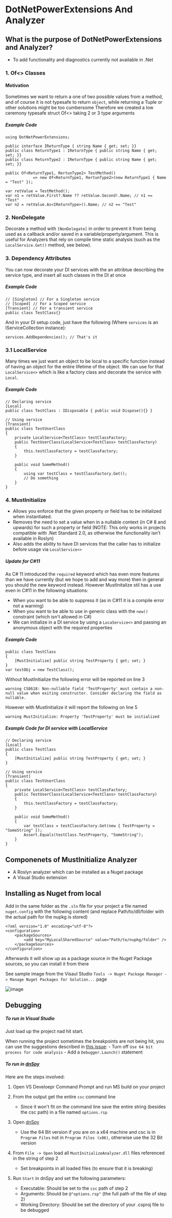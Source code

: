 # DotNetPowerExtensions And Analyzer

## What is the purpose of DotNetPowerExtensions and Analyzer?
- To add functionality and diagnostics currently not available in .Net

### 1. Of<> Classes
#### Motivation
Sometimes we want to return a one of two possible values from a method, and of course it is not typesafe to return `object`, while returning a Tuple or other solutions might be too cumbersome
Therefore we created a low ceremony typesafe struct Of<> taking 2 or 3 type arguments

##### Example Code
    
    using DotNetPowerExtensions;

    public interface IReturnType { string Name { get; set; }}
    public class ReturnType1 : IReturnType { public string Name { get; set; }}
    public class ReturnType2 : IReturnType { public string Name { get; set; }}

    public Of<ReturnType1, RertunType2> TestMethod()
                => new Of<ReturnType1, RertunType2>(new ReturnType1 { Name = "Test" });

    var retValue = TestMethod();
    var n1 = retValue.First?.Name ?? retValue.Second!.Name; // n1 == "Test"
    var n2 = retValue.As<IReturnType>().Name; // n2 == "Test"

### 2. NonDelegate
Decorate a method with `[NonDelegate]` in order to prevent it from being used as a callback and/or saved in a variable/property/argument.
This is useful for Analyzers that rely on compile time static analysis (such as the `LocalService.Get()` method, see below).

### 3. Dependency Attributes
You can now decorate your DI services with the an attribtue describing the service type, and insert all such classes in the DI at once

##### Example Code
    
    // [Singleton] // For a Singleton service
    // [Scoped] // For a Scoped service
    [Transient] // For a transient service
    public class TestClass{}
    
And in your DI setup code, just have the following (Where `services` is an IServiceCollection instance):

    services.AddDependencies(); // That's it

### 3.1 LocalService
Many times we just want an object to be local to a specific function instead of having an object for the entire lifetime of the object.
We can use for that `LocalService<>` which is like a factory class and decorate the service with `Local`.

##### Example Code    
    
    // Declaring service
    [Local]
    public class TestClass : IDisposable { public void Dispose(){} }

    // Using service
    [Transient]
    public class TestUserClass
    {
        private LocalService<TestClass> testClassFactory;
        public TestUserClass(LocalService<TestClass> testClassFactory)
        {
            this.testClassFactory = testClassFactory;
        }

        public void SomeMethod()
        {
            using var testClass = testClassFactory.Get();
            // Do something
        }
    }

### 4. MustInitialize

- Allows you enforce that the given property or field has to be initialized when instantiated.
- Removes the need to set a value when in a nullable context (in C# 8 and upwards) for such a property or field (NOTE: This only works in projects compatible with .Net Standard 2.0, as otherwise the functionality isn't available in Roslyn)
- Also adds the ability to have DI services that the caller has to initialize before usage via `LocalService<>`

##### Update for C#11
As C# 11 introduced the `required` keyword which has even more features than we have currently (but we hope to add and way more) then in general you should the new keyword instead.
However MustInitalize stil has a use even in C#11 in the following situations:
- When you want to be able to suppress it (as in C#11 it is a compile error not a warning)
- When you want to be able to use in generic class with the `new()` constraint (which isn't allowed in C#)
- We can initialize in a DI service by using a `LocaService<>` and passing an anonymous object with the required properties

##### Example Code

    public class TestClass
    {
        [MustInitialize] public string TestProperty { get; set; } 
    }
    var testObj = new TestClass();

Without MustInitialize the following error will be reported on line 3

    warning CS8618: Non-nullable field 'TestProperty' must contain a non-null value when exiting constructor. Consider declaring the field as nullable.

However with MustInitialize it will report the following on line 5

    warning MustInitialize: Property 'TestProperty' must be initialized

##### Example Code for DI service with LocalService

    // Declaring service
    [Local]
    public class TestClass
    {
        [MustInitialize] public string TestProperty { get; set; } 
    }

    // Using service
    [Transient]
    public class TestUserClass
    {
        private LocalService<TestClass> testClassFactory;
        public TestUserClass(LocalService<TestClass> testClassFactory)
        {
            this.testClassFactory = testClassFactory;
        }

        public void SomeMethod()
        {
            var testClass = testClassFactory.Get(new { TestProperty = "SomeString" });
            Assert.Equals(testClass.TestProperty, "SomeString");
        }
    }

## Componenets of MustInitialize Analyzer
- A Roslyn analyzer which can be installed as a Nuget package
- A Visual Studio extension

## Installing as Nuget from local
Add in the same folder as the `.sln` file for your project a file named `nuget.config` with the following content (and replace Path/to/dll/folder with the actual path for the nupkg is stored) 

    <?xml version="1.0" encoding="utf-8"?>
    <configuration>
        <packageSources>
            <add key="MyLocalSharedSource" value="Path/to/nupkg/folder" />
        </packageSources>
    </configuration>

Afterwards it will show up as a package source in the Nuget Package sources, so you can install it from there

See sample image from the Visaul Studio `Tools -> Nuget Package Manager -> Manage Nuget Packages for Solution...` page

![image](https://user-images.githubusercontent.com/92554300/150062703-d9dcb61d-236c-4355-ac7f-e8c628372a4d.png)

## Debugging

##### To run in Visual Studio
Just load up the project nad hit start.

When running the project sometimes the breakpoints are not being hit, you can use the suggestions described in [this issue](https://github.com/dotnet/roslyn-sdk/issues/515):
    - Turn off `Use 64 bit process for code analysis`
    - Add a `Debugger.Launch()` statement
    
##### To run in [dnSpy](https://github.com/dnSpy/dnSpy)
Here are the steps involved:
1. Open VS Develoepr Command Prompt and run MS build on your project
2. From the output get the entire `csc` command line
    - Since it won't fit on the command line save the entire string (besides the csc path) in a file named `options.rsp`

3. Open [dnSpy](https://github.com/dnSpy/dnSpy)
    - Use the 64 Bit version if you are on a x64 machine and csc is in `Program Files` not in `Program Files (x86)`, otherwise use the 32 Bit version
4. From `File -> Open` load all `MustInitializeAnalyzer.dll` files referenced in the string of step 2
    - Set breakpoints in all loaded files (to ensure that it is breaking)
5. Run `Start` in dnSpy and set the following parameters:
      - Executable: Should be set to the `csc` path of step 2
      - Arguments: Should be `@"options.rsp"` (the full path of the file of step 2)
      - Working Directory: Should be set the directory of your .csproj file to be debugged
